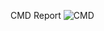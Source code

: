CMD Report
![CMD](https://user-images.githubusercontent.com/52671428/160271272-facf9b81-2cf3-4908-9aac-17497fe5c771.png)
